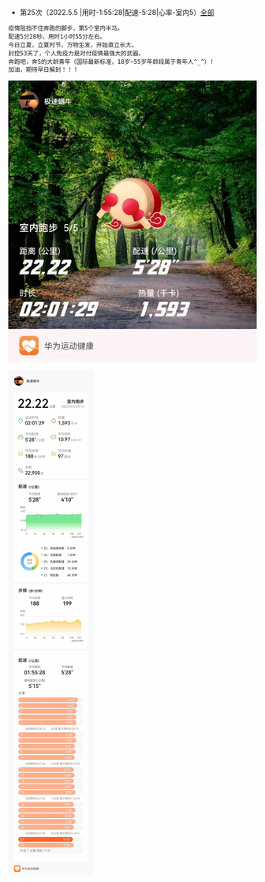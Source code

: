 - 第25次（2022.5.5 |用时-1:55:28|配速-5:28|心率-室内5）[全部](./bm.md)
```markdown
疫情阻挡不住奔跑的脚步，第5个室内半马。
配速5分28秒，用时1小时55分左右。
今日立夏，立夏时节，万物生发，开始直立长大。
封控53天了，个人免疫力是对付疫情最强大的武器。
奔跑吧，奔5的大龄青年（国际最新标准，18岁~55岁年龄段属于青年人^_^）!
加油，期待早日解封！！！
``` 

![](../img/20220505.jpg)

![](./半马-20220505.jpg)

